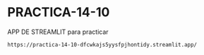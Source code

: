 # PRACTICA-14-10
APP DE STREAMLIT para practicar

    https://practica-14-10-dfcwkajs5yysfpjhontidy.streamlit.app/
